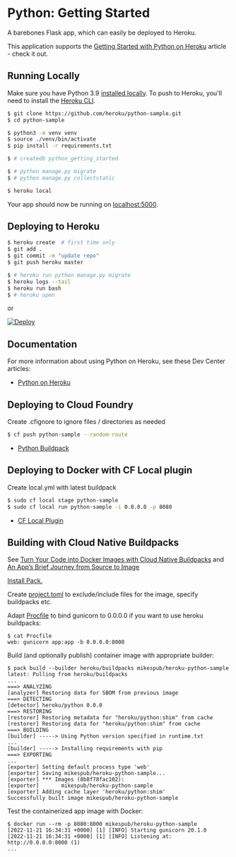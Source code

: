 # Python: Getting Started

A barebones Flask app, which can easily be deployed to Heroku.

This application supports the [Getting Started with Python on Heroku](https://devcenter.heroku.com/articles/getting-started-with-python) article - check it out.

## Running Locally

Make sure you have Python 3.9 [installed locally](https://docs.python-guide.org/starting/installation/). To push to Heroku, you'll need to install the [Heroku CLI](https://devcenter.heroku.com/articles/heroku-cli).

```sh
$ git clone https://github.com/heroku/python-sample.git
$ cd python-sample

$ python3 -m venv venv
$ source ./venv/bin/activate
$ pip install -r requirements.txt

$ # createdb python_getting_started

$ # python manage.py migrate
$ # python manage.py collectstatic

$ heroku local
```

Your app should now be running on [localhost:5000](http://localhost:5000/).

## Deploying to Heroku

```sh
$ heroku create  # first time only
$ git add .
$ git commit -m "update repo"
$ git push heroku master

$ # heroku run python manage.py migrate
$ heroku logs --tail
$ heroku run bash
$ # heroku open
```
or

[![Deploy](https://www.herokucdn.com/deploy/button.svg)](https://heroku.com/deploy)

## Documentation

For more information about using Python on Heroku, see these Dev Center articles:

- [Python on Heroku](https://devcenter.heroku.com/categories/python)

## Deploying to Cloud Foundry

Create .cfignore to ignore files / directories as needed

```sh
$ cf push python-sample --random-route
```

- [Python Buildpack](https://docs.cloudfoundry.org/buildpacks/python/index.html)

## Deploying to Docker with CF Local plugin

Create local.yml with latest buildpack

```sh
$ sudo cf local stage python-sample
$ sudo cf local run python-sample -i 0.0.0.0 -p 8080
```

- [CF Local Plugin](https://github.com/cloudfoundry-incubator/cflocal)

## Building with Cloud Native Buildpacks

See [Turn Your Code into Docker Images with Cloud Native Buildpacks](https://blog.heroku.com/docker-images-with-buildpacks) and [An App’s Brief Journey from Source to Image](https://buildpacks.io/docs/app-journey/)

[Install Pack.](https://buildpacks.io/docs/tools/pack/)

Create [project.toml](project.toml) to exclude/include files for the image, specify buildpacks etc.

Adapt [Procfile](Procfile) to bind gunicorn to 0.0.0.0 if you want to use heroku buildpacks:

```
$ cat Procfile
web: gunicorn app:app -b 0.0.0.0:8000
```

Build (and optionally publish) container image with appropriate builder:

```
$ pack build --builder heroku/buildpacks mikespub/heroku-python-sample
latest: Pulling from heroku/buildpacks
...
===> ANALYZING
[analyzer] Restoring data for SBOM from previous image
===> DETECTING
[detector] heroku/python 0.0.0
===> RESTORING
[restorer] Restoring metadata for "heroku/python:shim" from cache
[restorer] Restoring data for "heroku/python:shim" from cache
===> BUILDING
[builder] -----> Using Python version specified in runtime.txt
...
[builder] -----> Installing requirements with pip
===> EXPORTING
...
[exporter] Setting default process type 'web'
[exporter] Saving mikespub/heroku-python-sample...
[exporter] *** Images (8b8f78fac102):
[exporter]       mikespub/heroku-python-sample
[exporter] Adding cache layer 'heroku/python:shim'
Successfully built image mikespub/heroku-python-sample
```

Test the containerized app image with Docker:

```
$ docker run --rm -p 8080:8000 mikespub/heroku-python-sample
[2022-11-21 16:34:31 +0000] [1] [INFO] Starting gunicorn 20.1.0
[2022-11-21 16:34:31 +0000] [1] [INFO] Listening at: http://0.0.0.0:8000 (1)
...
```

